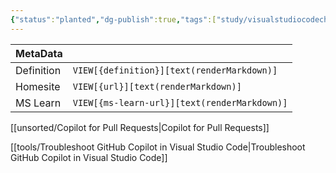 ```yaml
---
{"status":"planted","dg-publish":true,"tags":["study/visualstudiocodechallenge"],"creation_date":"2024-05-10 09:26","definition":"undefined","ms-learn-url":"undefined","url":"undefined","aliases":null,"permalink":"/study/introduction-to-git-hub-copilot/","dgPassFrontmatter":true}
---
```



| MetaData   |                                              |
| ---------- | -------------------------------------------- |
| Definition | `VIEW[{definition}][text(renderMarkdown)]`   |
| Homesite   | `VIEW[{url}][text(renderMarkdown)]`          |
| MS Learn   | `VIEW[{ms-learn-url}][text(renderMarkdown)]` |
[[unsorted/Copilot for Pull Requests\|Copilot for Pull Requests]]

[[tools/Troubleshoot GitHub Copilot in Visual Studio Code\|Troubleshoot GitHub Copilot in Visual Studio Code]]
